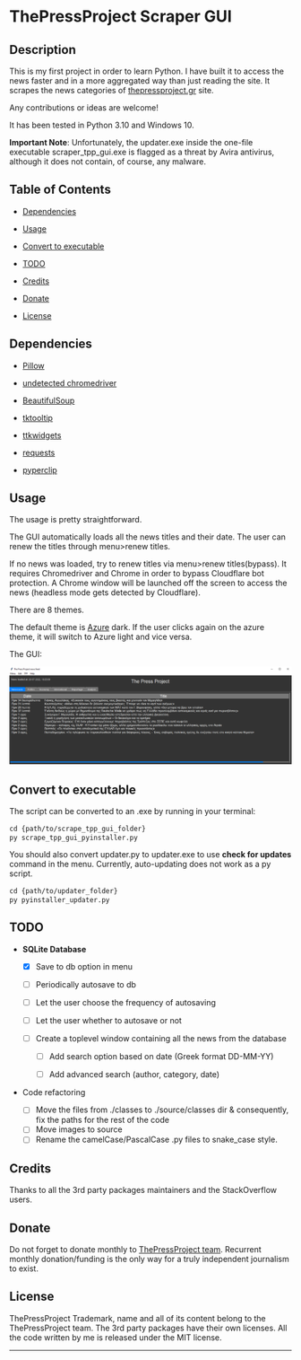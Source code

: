 # ThePressProject Scraper GUI

## Description

This is my first project in order to learn Python.
I have built it to access the news faster and in a more aggregated way than just reading the site.
It scrapes the news categories of [thepressproject.gr](https://thepressproject.gr/) site.

Any contributions or ideas are welcome!

It has been tested in Python 3.10 and Windows 10. 

**Important Note**: Unfortunately, the updater.exe inside the one-file executable scraper\_tpp\_gui.exe is flagged
as a threat by Avira antivirus, although it does not contain, of course, any malware.

## Table of Contents

*   [Dependencies](#dependencies)

*   [Usage](#usage)

*   [Convert to executable](#convert-to-executable)

*   [TODO](#TODO)

*   [Credits](#credits)

*   [Donate](#donate)

*   [License](#license)

## Dependencies

*   [Pillow](https://python-pillow.org/)

*   [undetected chromedriver](https://github.com/ultrafunkamsterdam/undetected-chromedriver)

*   [BeautifulSoup](https://code.launchpad.net/beautifulsoup/)

*   [tktooltip](https://github.com/gnikit/tkinter-tooltip)

*   [ttkwidgets](https://pypi.org/project/ttkwidgets/)

*   [requests](https://requests.readthedocs.io/en/latest/)

*   [pyperclip](https://github.com/asweigart/pyperclip)

## Usage

The usage is pretty straightforward.

The GUI automatically loads all the news titles and their date. The user can renew the titles through menu>renew titles.

If no news was loaded, try to renew titles via menu>renew titles(bypass). It requires Chromedriver and Chrome in order
to bypass Cloudflare bot protection. A Chrome window will be launched off the screen to access the news (headless mode
gets detected by Cloudflare).

There are 8 themes.

The default theme is [Azure](https://github.com/rdbende/Azure-ttk-theme) dark. If the user clicks again on the azure theme, it will switch to Azure light and vice versa.

The GUI:

![alt text](https://github.com/LabAsim/scrape_tpp_gui/blob/main/assets/images/image.png)

## Convert to executable

The script can be converted to an .exe by running in your terminal:

```null
cd {path/to/scrape_tpp_gui_folder}
py scrape_tpp_gui_pyinstaller.py 
```

You should also convert updater.py to updater.exe to use **check for updates** command in the menu. Currently, auto-updating does not work as a py script.

    cd {path/to/updater_folder}
    py pyinstaller_updater.py

## TODO

*   **SQLite Database**

    *   [x] Save to db option in menu

    *   [ ] Periodically autosave to db

    *   [ ] Let the user choose the frequency of autosaving

    *   [ ] Let the user whether to autosave or not

    *   [ ] Create a toplevel window containing all the news from
        the database

        *   [ ] Add search option based on date (Greek format DD-MM-YY)

        *   [ ] Add advanced search (author, category, date)

*   Code refactoring
	* [ ] Move the files from ./classes to ./source/classes dir & consequently, fix the paths for the rest of the code
	* [ ] Move images to source
	* [ ] Rename the camelCase/PascalCase .py files to snake_case style.

## Credits

Thanks to all the 3rd party packages maintainers and the StackOverflow users.

## Donate

Do not forget to donate monthly to [ThePressProject team](https://community.thepressproject.gr/?lang=en). Recurrent monthly donation/funding is the only way for a truly independent journalism to exist.

## License

ThePressProject Trademark, name and all of its content belong to the ThePressProject team.
The 3rd party packages have their own licenses.
All the code written by me is released under the MIT license.

***
